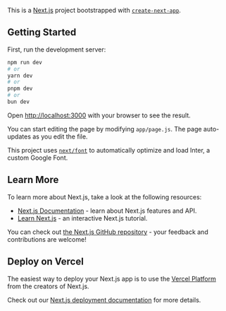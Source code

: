 This is a [Next.js](https://nextjs.org/) project bootstrapped with [`create-next-app`](https://github.com/vercel/next.js/tree/canary/packages/create-next-app).

## Getting Started

First, run the development server:

```bash
npm run dev
# or
yarn dev
# or
pnpm dev
# or
bun dev
```

Open [http://localhost:3000](http://localhost:3000) with your browser to see the result.

You can start editing the page by modifying `app/page.js`. The page auto-updates as you edit the file.

This project uses [`next/font`](https://nextjs.org/docs/basic-features/font-optimization) to automatically optimize and load Inter, a custom Google Font.

## Learn More

To learn more about Next.js, take a look at the following resources:

- [Next.js Documentation](https://nextjs.org/docs) - learn about Next.js features and API.
- [Learn Next.js](https://nextjs.org/learn) - an interactive Next.js tutorial.

You can check out [the Next.js GitHub repository](https://github.com/vercel/next.js/) - your feedback and contributions are welcome!

## Deploy on Vercel

The easiest way to deploy your Next.js app is to use the [Vercel Platform](https://vercel.com/new?utm_medium=default-template&filter=next.js&utm_source=create-next-app&utm_campaign=create-next-app-readme) from the creators of Next.js.

Check out our [Next.js deployment documentation](https://nextjs.org/docs/deployment) for more details.



<!-- 
#Main
property_id
Title
Desc
Price
Images
Location       [important]
property_type  [important]
Bedrooms
Bathrooms
Garage
Area size      [5 Marla , 10 Marla 15 Marla ]
Year built 
Featured       [yes or No]



#Features
Air Conditioning 
Lawn
Pool
Barbeque
Gym
Cinema
Wifi
Basement
etc etc


#Contact
Name
Email 
contact
Message

 -->



























<!-- 'use client'
import Link from 'next/link';
import React, { useState } from 'react';


function App() {
    const [isOpen, setIsOpen] = useState(false);

    return (
        <nav className="flex items-center justify-between flex-wrap p-6">
            <div className="flex items-center flex-shrink-0  mr-6 lg:mr-72">
                <span> REP</span>
            </div>
            <div className="block lg:hidden">
                <button
                    onClick={() => setIsOpen(!isOpen)}
                    className="flex items-center px-3 py-2 rounded text-black-500 hover:text-black-400"
                >
                    <svg
                        className={`fill-current h-3 w-3 ${isOpen ? "hidden" : "block"}`}
                        viewBox="0 0 20 20"
                        xmlns="http://www.w3.org/2000/svg"
                    >
                        <path d="M0 3h20v2H0V3zm0 6h20v2H0V9zm0 6h20v2H0v-2z" />
                    </svg>
                    <svg
                        className={`fill-current h-3 w-3 ${isOpen ? "block" : "hidden"}`}
                        viewBox="0 0 20 20"
                        xmlns="http://www.w3.org/2000/svg"
                    >
                        <path d="M10 8.586L2.929 1.515 1.515 2.929 8.586 10l-7.071 7.071 1.414 1.414L10 11.414l7.071 7.071 1.414-1.414L11.414 10l7.071-7.071-1.414-1.414L10 8.586z" />
                    </svg>
                </button>
            </div>
            <div
                className={`w-full block flex-grow lg:flex lg:items-center lg:w-auto ${isOpen ? "block" : "hidden"}`}
            >
                <div className="text-sm lg:flex-grow">
                    <Link to="/">
                        <span className="block mt-4 lg:inline-block lg:mt-0 text-white-200 mr-4">
                            Home
                        </span>
                    </Link>
                    <Link to="/about">
                        <span className="block mt-4 lg:inline-block lg:mt-0 text-white-200 mr-4">
                            About
                        </span>
                    </Link>
                    <Link to="/contact">
                        <span className="block mt-4 lg:inline-block lg:mt-0 text-white-200 mr-4">
                            Contact
                        </span>
                    </Link>

                </div>
                <div>

                </div>
            </div>
        </nav>
    );
}
export default App; -->